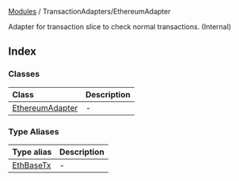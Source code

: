 [Modules](../../README.md) / TransactionAdapters/EthereumAdapter

Adapter for transaction slice to check normal transactions. (Internal)

## Index

### Classes

| Class | Description |
| :------ | :------ |
| [EthereumAdapter](classes/EthereumAdapter.md) | - |

### Type Aliases

| Type alias | Description |
| :------ | :------ |
| [EthBaseTx](type-aliases/EthBaseTx.md) | - |
